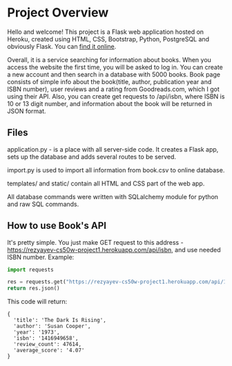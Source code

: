 # Project Overview

Hello and welcome! This project is a Flask web application hosted on Heroku, created using HTML, CSS, Bootstrap, Python, PostgreSQL and obviously Flask. You can [find it online](https://rezyayev-cs50w-project1.herokuapp.com/).

Overall, it is a service searching for information about books. When you access the website the first time, you will be asked to log in. You can create a new account and then search in a database with 5000 books. Book page consists of simple info about the book(title, author, publication year and ISBN number), user reviews and a rating from Goodreads.com, which I got using their API. Also, you can create get requests to /api/isbn, where ISBN is 10 or 13 digit number, and information about the book will be returned in JSON format.

## Files

application.py - is a place with all server-side code. It creates a Flask app, sets up the database and adds several routes to be served.

import.py is used to import all information from book.csv to online database.

templates/ and static/ contain all HTML and CSS part of the web app.

All database commands were written with SQLalchemy module for python and raw SQL commands.

## How to use Book's API

It's pretty simple. You just make GET request to this address - <https://rezyayev-cs50w-project1.herokuapp.com/api/isbn,> and use needed ISBN number. Example:

~~~python
import requests

res = requests.get("https://rezyayev-cs50w-project1.herokuapp.com/api/1416949658")
return res.json()
~~~

This code will return:

~~~
{
  'title': 'The Dark Is Rising',
  'author': 'Susan Cooper',
  'year': '1973',
  'isbn': '1416949658',
  'review_count': 47614,
  'average_score': '4.07'
}
~~~
